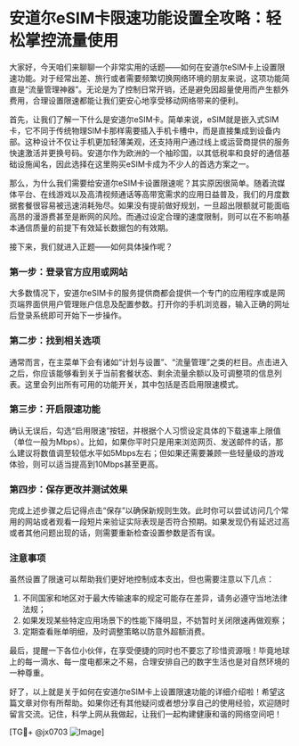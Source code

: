# 安道尔eSIM卡限速功能设置全攻略：轻松掌控流量使用

大家好，今天咱们来聊聊一个非常实用的话题——如何在安道尔eSIM卡上设置限速功能。对于经常出差、旅行或者需要频繁切换网络环境的朋友来说，这项功能简直是“流量管理神器”。无论是为了控制日常开销，还是避免因超量使用而产生额外费用，合理设置限速都能让我们更安心地享受移动网络带来的便利。

首先，让我们了解一下什么是安道尔eSIM卡。简单来说，eSIM就是嵌入式SIM卡，它不同于传统物理SIM卡那样需要插入手机卡槽中，而是直接集成到设备内部。这种设计不仅让手机更加轻薄美观，还支持用户通过线上或运营商提供的服务快速激活并更换号码。安道尔作为欧洲的一个袖珍国，以其低税率和良好的通信基础设施闻名，因此选择在这里购买eSIM卡成为不少人的首选方案之一。

那么，为什么我们需要给安道尔eSIM卡设置限速呢？其实原因很简单。随着流媒体平台、在线游戏以及高清视频通话等高带宽需求的应用日益普及，我们的月度数据套餐很容易被迅速消耗殆尽。如果没有提前做好规划，一旦超出限额就可能面临高昂的漫游费甚至是断网的风险。而通过设定合理的速度限制，则可以在不影响基本通信质量的前提下有效延长数据包的有效期。

接下来，我们就进入正题——如何具体操作呢？

### 第一步：登录官方应用或网站
大多数情况下，安道尔eSIM卡的服务提供商都会提供一个专门的应用程序或是网页端界面供用户管理账户信息及配置参数。打开你的手机浏览器，输入正确的网址后登录系统即可开始下一步操作。

### 第二步：找到相关选项
通常而言，在主菜单下会有诸如“计划与设置”、“流量管理”之类的栏目。点击进入之后，你应该能够看到关于当前套餐状态、剩余流量余额以及可调整项的信息列表。这里会列出所有可用的功能开关，其中包括是否启用限速模式。

### 第三步：开启限速功能
确认无误后，勾选“启用限速”按钮，并根据个人习惯设定具体的下载速率上限值（单位一般为Mbps）。比如，如果你平时只是用来浏览网页、发送邮件的话，那么建议将数值调至较低水平如5Mbps左右；但如果还需要兼顾一些轻量级的游戏体验，则可以适当提高到10Mbps甚至更高。

### 第四步：保存更改并测试效果
完成上述步骤之后记得点击“保存”以确保新规则生效。此时你可以尝试访问几个常用的网站或者观看一段短片来验证实际表现是否符合预期。如果发现仍有延迟过高或者其他问题出现的话，则需要重新检查设置参数是否有误。

### 注意事项
虽然设置了限速可以帮助我们更好地控制成本支出，但也需要注意以下几点：
1. 不同国家和地区对于最大传输速率的规定可能存在差异，请务必遵守当地法律法规；
2. 如果发现某些特定应用场景下的性能下降明显，不妨暂时关闭限速再做观察；
3. 定期查看账单明细，及时调整策略以防意外超额消费。

最后，提醒一下各位小伙伴，在享受便捷的同时也不要忘了珍惜资源哦！毕竟地球上的每一滴水、每一度电都来之不易，合理安排自己的数字生活也是对自然环境的一种尊重。

好了，以上就是关于如何在安道尔eSIM卡上设置限速功能的详细介绍啦！希望这篇文章对你有所帮助。如果你还有其他疑问或者想分享自己的使用经验，欢迎随时留言交流。记住，科学上网从我做起，让我们一起构建健康和谐的网络空间吧！

[TG💪+ @jx0703 ![Image](https://github.com/user-attachments/assets/dbca1d08-cadb-493c-b0ec-ad6f7a83f270)]